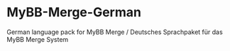 # MyBB-Merge-German
German language pack for MyBB Merge / Deutsches Sprachpaket für das MyBB Merge System
